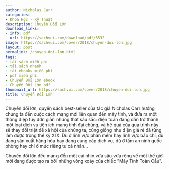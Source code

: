 ```yaml
---
author: Nicholas Carr
categories:
- Khoa Học - Kỹ Thuật
description: Chuyển Đổi Lớn
download_links:
- info: pdf
  url: https://sachvui.com/download/pdf/6532
image: https://sachvui.com/cover/2018/chuyen-doi-lon.jpg
layout: post
permalink: /chuyen-doi-lon.html
tags:
- tải sách miễn phí
- tải sách nhanh
- tải ebooks miễn phí
- pdf miễn phí
- Chuyển Đổi Lớn ebook
- Chuyển Đổi Lớn pdf
thumbnail_url: https://sachvui.com/cover/2018/chuyen-doi-lon.jpg
title: Chuyển Đổi Lớn
---
```


 <div class="item-desc text-justify"> <p>Chuyển đổi lớn, quyển sách best-seller của tác giả Nicholas Carr hướng chúng ta đến cuộc cách mạng mới liên quan đến máy tính, và đưa ra một thông điệp tuy đơn giản nhưng thật sâu sắc: điện toán đang dần trở thành một loại dịch vụ tiện ích mang tính đại chúng, và hệ quả của quá trình này sẽ thay đổi triệt để xã hội của chúng ta, cũng giống như điện giá rẻ đã từng làm được trong thế kỷ XIX. Dù ở lĩnh vực phần mềm hay lĩnh vực báo chí, dù đang sản xuất hàng hóa hay đang cung cấp dịch vụ, dù ở tầm an ninh quốc phòng hay chỉ ở mức riêng tư cá nhân...</p><p>Chuyển đổi lớn đều mang đến một cái nhìn vừa sâu vừa rộng về một thế giới mới đang được tạo ra bởi những vòng xoáy của chiếc "Máy Tính Toàn Cầu".</p> </div>